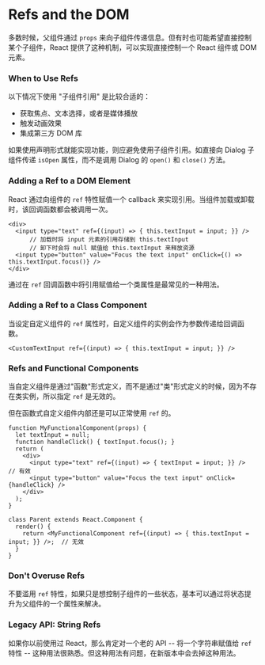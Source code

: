 # Refs and the DOM

多数时候，父组件通过 `props` 来向子组件传递信息。但有时也可能希望直接控制某个子组件，React 提供了这种机制，可以实现直接控制一个 React 组件或 DOM 元素。

### When to Use Refs

以下情况下使用 "子组件引用" 是比较合适的：
  * 获取焦点、文本选择，或者是媒体播放
  * 触发动画效果
  * 集成第三方 DOM 库

如果使用声明形式就能实现功能，则应避免使用子组件引用。如直接向 Dialog 子组件传递 `isOpen` 属性，而不是调用 Dialog 的 `open()` 和 `close()` 方法。

### Adding a Ref to a DOM Element

React 通过向组件的 `ref` 特性赋值一个 callback 来实现引用。当组件加载或卸载时，该回调函数都会被调用一次。

```
<div>
  <input type="text" ref={(input) => { this.textInput = input; }} />
      // 加载时将 input 元素的引用存储到 this.textInput
      // 卸下时会将 null 赋值给 this.textInput 来释放资源
  <input type="button" value="Focus the text input" onClick={() => this.textInput.focus()} />
</div>
```

通过在 `ref` 回调函数中将引用赋值给一个类属性是最常见的一种用法。

### Adding a Ref to a Class Component

当设定自定义组件的 `ref` 属性时，自定义组件的实例会作为参数传递给回调函数。

```
<CustomTextInput ref={(input) => { this.textInput = input; }} />
```

### Refs and Functional Components

当自定义组件是通过"函数"形式定义，而不是通过"类"形式定义的时候，因为不存在类实例，所以指定 `ref` 是无效的。

但在函数式自定义组件内部还是可以正常使用 `ref` 的。

```
function MyFunctionalComponent(props) {
  let textInput = null;
  function handleClick() { textInput.focus(); }
  return (
    <div>
      <input type="text" ref={(input) => { textInput = input; }} />                // 有效
      <input type="button" value="Focus the text input" onClick={handleClick} />
    </div>
  );
}

class Parent extends React.Component {
  render() {
    return <MyFunctionalComponent ref={(input) => { this.textInput = input; }} />;  // 无效
  }
}
```

### Don't Overuse Refs

不要滥用 `ref` 特性，如果只是想控制子组件的一些状态，基本可以通过将状态提升为父组件的一个属性来解决。

### Legacy API: String Refs

如果你以前使用过 React，那么肯定对一个老的 API -- 将一个字符串赋值给 `ref` 特性 -- 这种用法很熟悉。但这种用法有问题，在新版本中会去掉这种用法。
